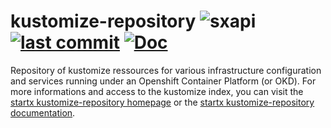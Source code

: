 # kustomize-repository ![sxapi](https://img.shields.io/badge/latest-v0.1.20-blue.svg) [![last commit](https://img.shields.io/github/last-commit/startxfr/kustomize-repository.svg)](https://github.com/startxfr/kustomize-repository) [![Doc](https://readthedocs.org/projects/kustomize-repository/badge)](https://kustomize-repository.readthedocs.io)

Repository of kustomize ressources for various infrastructure configuration and services running under an Openshift Container Platform (or OKD).
For more informations and access to the kustomize index, you can visit the [startx kustomize-repository homepage](https://startxfr.github.io/kustomize-repository) or the [startx kustomize-repository documentation](https://kustomize-repository.readthedocs.io).
